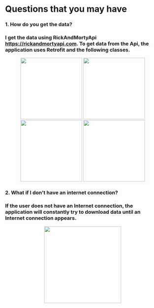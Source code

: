 #  Questions that you may have

### 1. How do you get the data?
### I get the data using RickAndMortyApi https://rickandmortyapi.com. To get data from the Api, the application uses Retrofit and the following classes.

<p align="center">
<img src="https://i.ibb.co/6NFCXrL/image.png" width="200"/> 
<img src="https://i.ibb.co/wdj2bYY/image.png" width="200"/> 
<img src="https://i.ibb.co/HdLDXwD/image.png" width="200"/> 
<img src="https://i.ibb.co/CJWcWxW/image.png" width="200"/>
</p>


### 2. What if I don't have an internet connection?
### If the user does not have an Internet connection, the application will constantly try to download data until an Internet connection appears.
<p align="center">
 <img src="https://i.ibb.co/DV0z42f/1.png" width="250"/>
</p>
 